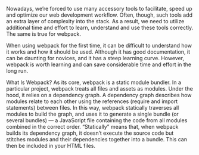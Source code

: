 Nowadays, we’re forced to use many accessory tools to facilitate,
speed up and optimize our web development workflow.
Often, though, such tools add an extra layer of complexity into the stack.
As a result, we need to utilize additional time and effort to learn,
understand and use these tools correctly. The same is true for webpack.

When using webpack for the first time,
it can be difficult to understand how it works and how it should be used.
Although it has good documentation,
it can be daunting for novices, and it has a steep learning curve.
However, webpack is worth learning and can save considerable time and effort in the long run.

What Is Webpack?
As its core, webpack is a static module bundler.
In a particular project, webpack treats all files and assets as modules.
Under the hood, it relies on a dependency graph.
A dependency graph describes how modules relate to each other using the references
(require and import statements) between files.
In this way, webpack statically traverses all modules to build the graph,
and uses it to generate a single bundle (or several bundles) —
a JavaScript file containing the code from all modules combined in the correct order.
“Statically” means that, when webpack builds its dependency graph,
it doesn’t execute the source code but stitches modules and their dependencies together into a bundle.
This can then be included in your HTML files.
